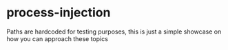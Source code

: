 # process-injection

Paths are hardcoded for testing purposes, this is just a simple showcase on how you can approach these topics